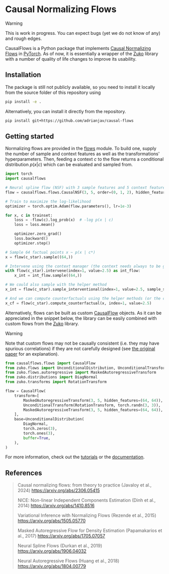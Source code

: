 # Causal Normalizing Flows

> [!warning]
> This is work in progress. You can expect bugs (yet we do not know of any) and rough edges.

CausalFlows is a Python package that implements [Causal Normalizing Flows](https://arxiv.org/abs/2306.05415) in [PyTorch](https://pytorch.org>).
As of now, it is essentially a wrapper of the [Zuko](https://github.com/probabilists/zuko) library with a number
of quality of life changes to improve its usability.

## Installation

The package is still not publicly available, so you need to install it locally from the source folder
of this repository using

```bash
pip install -e .
```
Alternatively, you can install it directly from the repository.

```bash
pip install git+https://github.com/adrianjav/causal-flows
```

## Getting started

Normalizing flows are provided in the [flows](causalflows/flows) module. To build one, supply the number of sample and
context features as well as the transformations' hyperparameters. Then, feeding a context $c$ to the flow returns
a conditional distribution $p(x | c)$ which can be evaluated and sampled from.

```python
import torch
import causalflows

# Neural spline flow (NSF) with 3 sample features and 5 context features
flow = causalflows.flows.CausalNSF(3, 5, order=(0, 1, 2), hidden_features=[128] * 3)

# Train to maximize the log-likelihood
optimizer = torch.optim.Adam(flow.parameters(), lr=1e-3)

for x, c in trainset:
    loss = -flow(c).log_prob(x)  # -log p(x | c)
    loss = loss.mean()

    optimizer.zero_grad()
    loss.backward()
    optimizer.step()

# Sample 64 factual points x ~ p(x | c*)
x = flow(c_star).sample((64,))

# Intervene using the context manager (the context needs always to be given)
with flow(c_star).intervene(index=1, value=2.5) as int_flow:
    x_int = int_flow.sample((64,))

# We could also sample with the helper method
x_int = flow(c_star).sample_interventional(index=1, value=2.5, sample_shape=(64,))

# And we can compute counterfactuals using the helper methods (or the context manager)
x_cf = flow(c_star).compute_counterfactual(x, index=1, value=2.5)
```

Alternatively, flows can be built as custom [CausalFlow](https://github.com/adrianjav/causal-flows/blob/189e7d6ea35a4000b2899a2c54ed4883c58ffed9/causalflows/core.py#L11) objects.
As it can be appreciated in the snippet below, the library can be easily combined with custom flows
from the [Zuko](https://github.com/probabilists/zuko) library.

> [!warning]
> Note that custom flows may not be causally consistent (i.e. they may have spurious correlations) if they are not
> carefully designed (see [the original paper](https://arxiv.org/abs/2306.05415) for an explanation).

```python
from causalflows.flows import CausalFlow
from zuko.flows import UnconditionalDistribution, UnconditionalTransform
from zuko.flows.autoregressive import MaskedAutoregressiveTransform
from zuko.distributions import DiagNormal
from zuko.transforms import RotationTransform

flow = CausalFlow(
    transform=[
        MaskedAutoregressiveTransform(3, 5, hidden_features=(64, 64)),
        UnconditionalTransform(RotationTransform, torch.randn(3, 3)),
        MaskedAutoregressiveTransform(3, 5, hidden_features=(64, 64)),
    ],
    base=UnconditionalDistribution(
        DiagNormal,
        torch.zeros(3),
        torch.ones(3),
        buffer=True,
    ),
)
```

For more information, check out the [tutorials](docs/tutorials) or the [documentation](docs).

## References

> Causal normalizing flows: from theory to practice (Javaloy et al., 2024)
> https://arxiv.org/abs/2306.05415
>
> NICE: Non-linear Independent Components Estimation (Dinh et al., 2014)
> https://arxiv.org/abs/1410.8516
>
> Variational Inference with Normalizing Flows (Rezende et al., 2015)
> https://arxiv.org/abs/1505.05770
>
> Masked Autoregressive Flow for Density Estimation (Papamakarios et al., 2017)
> https://arxiv.org/abs/1705.07057
>
> Neural Spline Flows (Durkan et al., 2019)
> https://arxiv.org/abs/1906.04032
>
> Neural Autoregressive Flows (Huang et al., 2018)
> https://arxiv.org/abs/1804.00779
